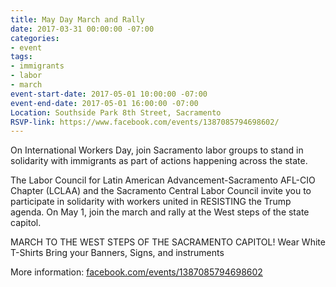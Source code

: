 ```yaml
---
title: May Day March and Rally
date: 2017-03-31 00:00:00 -07:00
categories:
- event
tags:
- immigrants
- labor
- march
event-start-date: 2017-05-01 10:00:00 -07:00
event-end-date: 2017-05-01 16:00:00 -07:00
Location: Southside Park 8th Street, Sacramento
RSVP-link: https://www.facebook.com/events/1387085794698602/
---
```


On International Workers Day, join Sacramento labor groups to stand in solidarity with immigrants as part of actions happening across the state.

The Labor Council for Latin American Advancement-Sacramento AFL-CIO Chapter (LCLAA) and the Sacramento Central Labor Council invite you to participate in solidarity with workers united in RESISTING the Trump agenda. On May 1, join the march and rally at the West steps of the state capitol.

MARCH TO THE WEST STEPS OF THE SACRAMENTO CAPITOL!
Wear White T-Shirts
Bring your Banners, Signs, and instruments

More information: [facebook.com/events/1387085794698602](https://www.facebook.com/events/1387085794698602/)